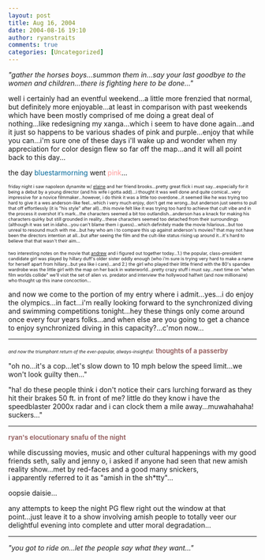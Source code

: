 ```yaml
---
layout: post
title: Aug 16, 2004
date: 2004-08-16 19:10
author: ryanstraits
comments: true
categories: [Uncategorized]
---
```

<em>"gather the horses boys...summon them in...say your last goodbye to the women and children...there is fighting here to be done..."</em>

well i certainly had an eventful weekend...a little more frenzied that normal, but definitely more enjoyable...at least in comparison with past weekends which have been mostly comprised of me doing a great deal of nothing...like redesigning my xanga...which i seem to have done again...and it just so happens to be various shades of pink and purple...enjoy that while you can...i'm sure one of these days i'll wake up and wonder when my appreciation for color design flew so far off the map...and it will all point back to this day...

the day <span style="color:#6699ff;"><span style="color:#006699;">bluestarmorning</span> </span>went <span style="color:#ff9999;">pink</span>...

<span style="font-size:xx-small;">friday night i saw napoleon dynamite w/ </span><a href="http://www.xanga.com/elaineraemast" target="_new"><span style="font-size:xx-small;">elaine</span></a><span style="font-size:xx-small;"> and her friend brooks...pretty great flick i must say...especially for it being a debut by a young director (and his wife i gotta add)...i thought it was well done and quite comical...very impressive for a novice filmmaker...however, i do think it was a little too overdone...it seemed like he was trying too hard to give it a wes anderson-like feel...which i very much enjoy, don't get me wrong...but anderson just seems to pull that off effortlessly (it is "his style" after all)...this movie felt like it was trying too hard to achieve that cult vibe and in the process it overshot it's mark...the characters seemed a bit too outlandish...anderson has a knack for making his characters quirky but still grounded in reality...these characters seemed too detached from their surroundings (although it was set in idaho...you can't blame them i guess)...which definitely made the movie hilarious...but too unreal to resound much with me...but hey who am i to compare this up against anderson's movies? that may not have been the directors intention at all...but after seeing the film and the cult-like status rising up around it...it's hard to believe that that wasn't their aim...</span>

<span style="font-size:xx-small;">two interesting notes on the movie that </span><a href="http://www.xanga.com/weakfingers" target="_new"><span style="font-size:xx-small;">andrew</span></a><span style="font-size:xx-small;"> and i figured out together today...1.) the popular, class-president candidate girl was played by hillary duff's older sister oddly enough (who i'm sure is trying very hard to make a name for herself apart from hillary...but yea like i care)...and 2.) the girl who played their little friend with the 80's spandex wardrobe was the little girl with the map on her back in waterworld...pretty crazy stuff i must say...next time on "when film worlds collide" we'll visit the set of alien vs. predator and interview the hollywood halfwit (and now millionaire) who thought up this inane concoction...</span>

and now we come to the portion of my entry where i admit...yes...i do enjoy the olympics...in fact...i'm really looking forward to the synchronized diving and swimming competitions tonight...hey these things only come around once every four years folks...and when else are you going to get a chance to enjoy synchronized diving in this capacity?...c'mon now...

<hr id="null" />

<span style="font-size:xx-small;"><em>and now the triumphant return of the ever-popular, always-insightful:</em></span>
<strong><span style="color:#996666;font-size:small;">thoughts of a passerby</span></strong>

"oh no...it's a cop...let's slow down to 10 mph below the speed limit...we won't look guilty then..."

"ha! do these people think i don't notice their cars lurching forward as they hit their brakes 50 ft. in front of me? little do they know i have the speedblaster 2000x radar and i can clock them a mile away...muwahahaha! suckers..."

<hr id="null" />

<strong><span style="color:#996666;font-size:small;">ryan's elocutionary snafu of the night</span></strong>

while discussing movies, music and other cultural happenings with my good friends seth, sally and jenny o, i asked if anyone had seen that new amish reality show...met by red-faces and a good many snickers, i apparently referred to it as "amish in the sh*tty"...

oopsie daisie...

any attempts to keep the night PG flew right out the window at that point...just leave it to a show involving amish people to totally veer our delightful evening into complete and utter moral degradation...

<hr id="null" />

<em>"you got to ride on...let the people say what they want..."</em>
